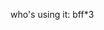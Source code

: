 <!-- [Sysl Confluence Page](https://confluence.service.anz/display/SYSL/Sysl+home) -->

<!-- [dcx sysl tool](http://sysl-d3-ints-dcx-tools.apps.omni.service.test/) -->

who's using it: bff\*3
